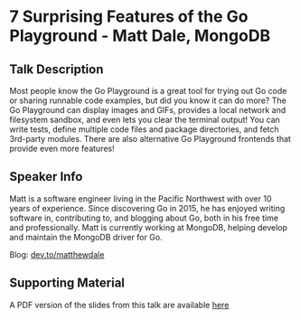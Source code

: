 # 7 Surprising Features of the Go Playground - Matt Dale, MongoDB

## Talk Description

Most people know the Go Playground is a great tool for trying out Go code or sharing runnable code examples, but did you know it can do more? The Go Playground can display images and GIFs, provides a local network and filesystem sandbox, and even lets you clear the terminal output! You can write tests, define multiple code files and package directories, and fetch 3rd-party modules. There are also alternative Go Playground frontends that provide even more features!

## Speaker Info

Matt is a software engineer living in the Pacific Northwest with over 10 years of experience. Since discovering Go in 2015, he has enjoyed writing software in, contributing to, and blogging about Go, both in his free time and professionally. Matt is currently working at MongoDB, helping develop and maintain the MongoDB driver for Go.

Blog: [dev.to/matthewdale](https://dev.to/matthewdale)

## Supporting Material

A PDF version of the slides from this talk are available [here](./7%20Surprising%20Features%20of%20the%20Go%20Playground.pdf)
